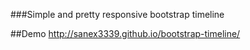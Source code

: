 ###Simple and pretty responsive bootstrap timeline

##Demo
http://sanex3339.github.io/bootstrap-timeline/